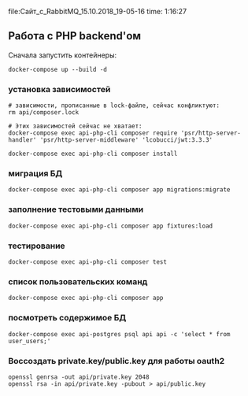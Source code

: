 file:Сайт_с_RabbitMQ_15.10.2018_19-05-16
time: 1:16:27

## Работа с PHP backend'ом
Сначала запустить контейнеры:
```
docker-compose up --build -d
```

### установка зависимостей
```
# зависимости, прописанные в lock-файле, сейчас конфликтуют:
rm api/composer.lock

# Этих зависимостей сейчас не хватает:
docker-compose exec api-php-cli composer require 'psr/http-server-handler' 'psr/http-server-middleware' 'lcobucci/jwt:3.3.3'

docker-compose exec api-php-cli composer install
```

### миграция БД
```
docker-compose exec api-php-cli composer app migrations:migrate
```

### заполнение тестовыми данными
```
docker-compose exec api-php-cli composer app fixtures:load
```

### тестирование
```
docker-compose exec api-php-cli composer test
```

### список пользовательских команд
```
docker-compose exec api-php-cli composer app
```

### посмотреть содержимое БД
```
docker-compose exec api-postgres psql api api -c 'select * from user_users;'
```

### Воссоздать private.key/public.key для работы oauth2
```
openssl genrsa -out api/private.key 2048
openssl rsa -in api/private.key -pubout > api/public.key
```
